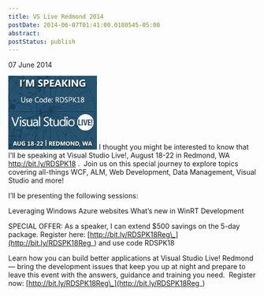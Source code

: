 ```yaml
---
title: VS Live Redmond 2014
postDate: 2014-06-07T01:41:00.0180545-05:00
abstract: 
postStatus: publish
---
```

07 June 2014

[![RDSPK18](binary/WindowsLiveWriter/VSLiveRedmond2014_17AB/RDSPK18_3.jpg "RDSPK18")](http://bit.ly/RDSPK18) I thought you might be interested to know that I’ll be speaking at Visual Studio Live!, August 18-22 in Redmond, WA http://bit.ly/RDSPK18 .  Join us on this special journey to explore topics covering all-things WCF, ALM, Web Development, Data Management, Visual Studio and more!

I’ll be presenting the following sessions:

Leveraging Windows Azure websites
What’s new in WinRT Development

SPECIAL OFFER: As a speaker, I can extend $500 savings on the 5-day package. Register here: [http://bit.ly/RDSPK18Reg\_](http://bit.ly/RDSPK18Reg_) and use code RDSPK18

Learn how you can build better applications at Visual Studio Live! Redmond — bring the development issues that keep you up at night and prepare to leave this event with the answers, guidance and training you need.  Register now: [http://bit.ly/RDSPK18Reg\_](http://bit.ly/RDSPK18Reg_)
